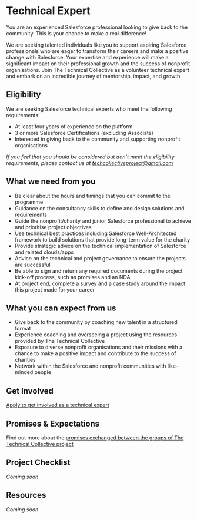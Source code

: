 # Technical Expert

You are an experienced Salesforce professional looking to give back to the community. This is your chance to make a real difference! 

We are seeking talented individuals like you to support aspiring Salesforce professionals who are eager to transform their careers and make a positive change with Salesforce. Your expertise and experience will make a significant impact on their professional growth and the success of nonprofit organisations. Join The Technical Collective as a volunteer technical expert and embark on an incredible journey of mentorship, impact, and growth.

## Eligibility
We are seeking Salesforce technical experts who meet the following requirements: 
* At least four years of experience on the platform
* 3 or more Salesforce Certifications (excluding Associate)
* Interested in giving back to the community and supporting nonprofit organisations

*If you feel that you should be considered but don’t meet the eligibility requirements, please contact us at techcollectiveproject@gmail.com*

## What we need from you
* Be clear about the hours and timings that you can commit to the programme
* Guidance on the consultancy skills to define and design solutions and requirements
* Guide the nonprofit/charity and junior Salesforce professional to achieve and prioritise project objectives
* Use technical best practices including Salesforce Well-Architected framework to build solutions that provide long-term value for the charity
* Provide strategic advice on the technical implementation of Salesforce and related clouds/apps
* Advice on the technical and project governance to ensure the projects are successful
* Be able to sign and return any required documents during the project kick-off process, such as promises and an NDA  
* At project end, complete a survey and a case study around the impact this project made for your career

## What you can expect from us
* Give back to the community by coaching new talent in a structured format
* Experience coaching and overseeing a project using the resources provided by The Technical Collective
* Exposure to diverse nonprofit organisations and their missions with a chance to make a positive impact and contribute to the success of charities
* Network within the Salesforce and nonprofit communities with like-minded people 

## Get Involved
[Apply to get involved as a technical expert](https://docs.google.com/forms/d/e/1FAIpQLSfZN1_Hqw4rVBqcRZzAyz7ZPtW0pEoOwNdUZkf5DbtUiM3EDg/viewform)

## Promises & Expectations 
Find out more about the [promises exchanged between the groups of The Technical Collective project](promises-expectations.md)

## Project Checklist
*Coming soon*
## Resources
*Coming soon*
